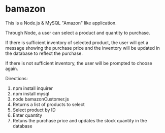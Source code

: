 # bamazon

This is a Node.js & MySQL "Amazon" like application.

Through Node, a user can select a product and quantity to purchase.

If there is sufficient inventory of selected product, the user will get a message showing the purchase price and the inventory will be updated in the database to reflect the purchase.

If there is not sufficient inventory, the user will be prompted to choose again.

Directions:

1. npm install inquirer
1. npm install mysql
1. node bamazonCustomer.js
1. Returns a list of products to select
1. Select product by ID
1. Enter quantity
1. Retuns the purchase price and updates the stock quantity in the database

